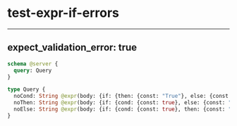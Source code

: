# test-expr-if-errors

---

## expect_validation_error: true

```graphql @server
schema @server {
  query: Query
}

type Query {
  noCond: String @expr(body: {if: {then: {const: "True"}, else: {const: "False"}}})
  noThen: String @expr(body: {if: {cond: {const: true}, else: {const: "False"}}})
  noElse: String @expr(body: {if: {cond: {const: true}, then: {const: "True"}}})
}
```
